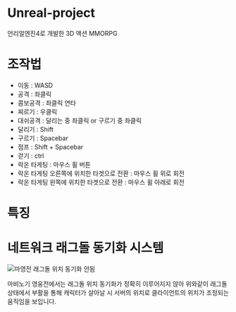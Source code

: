 # Unreal-project
언리얼엔진4로 개발한 3D 액션 MMORPG

# 조작법
- 이동 : WASD
- 공격 : 좌클릭
- 콤보공격 : 좌클릭 연타
- 찌르기 : 우클릭
- 대쉬공격 : 달리는 중 좌클릭 or 구르기 중 좌클릭
- 달리기 : Shift
- 구르기 : Spacebar
- 점프 : Shift + Spacebar
- 걷기 : ctrl
- 락온 타게팅 : 마우스 휠 버튼
- 락온 타게팅 오른쪽에 위치한 타겟으로 전환 : 마우스 휠 위로 회전
- 락온 타게팅 왼쪽에 위치한 타겟으로 전환 : 마우스 휠 아래로 회전


# 특징
# 네트워크 래그돌 동기화 시스템
![마영전 래그돌 위치 동기화 안됨](https://user-images.githubusercontent.com/12960463/117229348-d2fa3c00-ae55-11eb-8c94-daab355dfa7a.gif)

마비노기 영웅전에서는 래그돌 위치 동기화가 정확히 이루어지지 않아 위와같이 래그돌 상태에서 부활을 통해 캐릭터가 살아날 시 서버의 위치로 클라이언트의 위치가 조정되는 움직임을 보입니다.
